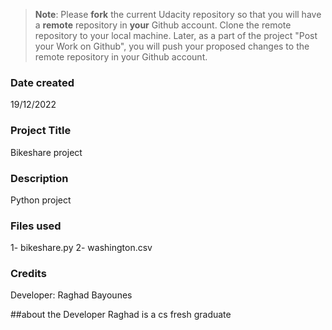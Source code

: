 >**Note**: Please **fork** the current Udacity repository so that you will have a **remote** repository in **your** Github account. Clone the remote repository to your local machine. Later, as a part of the project "Post your Work on Github", you will push your proposed changes to the remote repository in your Github account.

### Date created
19/12/2022
### Project Title
Bikeshare project

### Description
Python project

### Files used
1- bikeshare.py
2- washington.csv

### Credits
Developer: Raghad Bayounes

##about the Developer
Raghad is a cs fresh graduate

